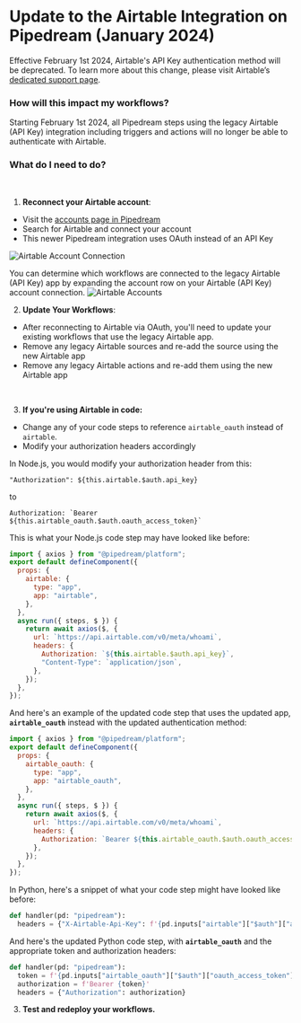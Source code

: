 # Update to the Airtable Integration on Pipedream (January 2024)

Effective February 1st 2024, Airtable's API Key authentication method will be deprecated. To learn more about this change, please visit Airtable’s [dedicated support page](https://support.airtable.com/docs/airtable-api-key-deprecation-notice).

### How will this impact my workflows?

Starting February 1st 2024, all Pipedream steps using the legacy Airtable (API Key) integration including triggers and actions will no longer be able to authenticate with Airtable.

### What do I need to do?

<br/>

1. **Reconnect your Airtable account**:

- Visit the [accounts page in Pipedream](https://pipedream.com/accounts)
- Search for Airtable and connect your account
- This newer Pipedream integration uses OAuth instead of an API Key

![Airtable Account Connection](https://res.cloudinary.com/dpenc2lit/image/upload/v1704392183/Screenshot_2024-01-04_at_10.16.12_AM_le364k.png)

You can determine which workflows are connected to the legacy Airtable (API Key) app by expanding the account row on your Airtable (API Key) account connection.
![Airtable Accounts](https://res.cloudinary.com/dpenc2lit/image/upload/v1704347928/Screenshot_2024-01-03_at_9.58.43_PM_haaqlb.png)

2. **Update Your Workflows**:

- After reconnecting to Airtable via OAuth, you'll need to update your existing workflows that use the legacy Airtable app.
- Remove any legacy Airtable sources and re-add the source using the new Airtable app
- Remove any legacy Airtable actions and re-add them using the new Airtable app

<br/>

3. **If you're using Airtable in code:**

- Change any of your code steps to reference `airtable_oauth` instead of `airtable`.
- Modify your authorization headers accordingly

In Node.js, you would modify your authorization header from this:

`"Authorization": ${this.airtable.$auth.api_key}`

to

`` Authorization: `Bearer ${this.airtable_oauth.$auth.oauth_access_token}` ``

This is what your Node.js code step may have looked like before:

```javascript
import { axios } from "@pipedream/platform";
export default defineComponent({
  props: {
    airtable: {
      type: "app",
      app: "airtable",
    },
  },
  async run({ steps, $ }) {
    return await axios($, {
      url: `https://api.airtable.com/v0/meta/whoami`,
      headers: {
        Authorization: `${this.airtable.$auth.api_key}`,
        "Content-Type": `application/json`,
      },
    });
  },
});
```

And here's an example of the updated code step that uses the updated app, **`airtable_oauth`** instead with the updated authentication method:

```javascript
import { axios } from "@pipedream/platform";
export default defineComponent({
  props: {
    airtable_oauth: {
      type: "app",
      app: "airtable_oauth",
    },
  },
  async run({ steps, $ }) {
    return await axios($, {
      url: `https://api.airtable.com/v0/meta/whoami`,
      headers: {
        Authorization: `Bearer ${this.airtable_oauth.$auth.oauth_access_token}`,
      },
    });
  },
});
```

In Python, here's a snippet of what your code step might have looked like before:

```python
def handler(pd: "pipedream"):
  headers = {"X-Airtable-Api-Key": f'{pd.inputs["airtable"]["$auth"]["api_key"]}'}
```

And here's the updated Python code step, with **`airtable_oauth`** and the appropriate token and authorization headers:

```python
def handler(pd: "pipedream"):
  token = f'{pd.inputs["airtable_oauth"]["$auth"]["oauth_access_token"]}'
  authorization = f'Bearer {token}'
  headers = {"Authorization": authorization}
```

3. **Test and redeploy your workflows.**
